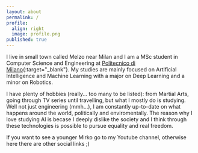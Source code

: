```yaml
---
layout: about
permalink: /
profile:
  align: right
  image: profile.png
published: true
---
```


I live in small town called Melzo near Milan and I am a MSc student in Computer Science and Engineering at [Politecnico di Milano](https://www.polimi.it){:target="_blank"}. My studies are mainly focused on Artificial Intelligence and Machine Learning with a major on Deep Learning and a minor on Robotics.

I have plenty of hobbies (really... too many to be listed): from Martial Arts, going through TV series until travelling, but what I mostly do is studying. Well not just engineering (mmh...), I am constantly up-to-date on what happens around the world, politically and enviromentally. 
The reason why I love studying AI is becase I deeply dislike the society and I think through these technologies is possible to pursue equality and real freedom.

If you want to see a younger Mirko go to my Youtube channel, otherwise here there are other social links ;)